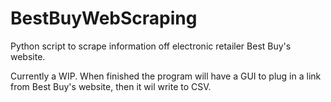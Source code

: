 # BestBuyWebScraping
Python script to scrape information off electronic retailer Best Buy's website. 

Currently a WIP. When finished the program will have a GUI to plug in a link from Best Buy's website, then it wil write to CSV.
